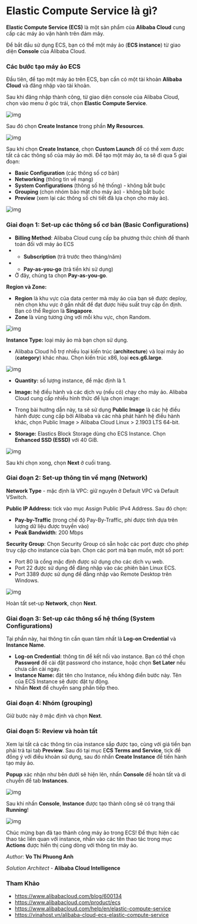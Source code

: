 # Elastic Compute Service là gì?

**Elastic Compute Service (ECS)** là một sản phẩm của **Alibaba Cloud** cung cấp các máy ảo vận hành trên đám mây.

Để bắt đầu sử dụng ECS, bạn có thể một máy ảo (**ECS instance**) từ giao diện **Console** của Alibaba Cloud.

### Các bước tạo máy ảo ECS

Đầu tiên, để tạo một máy ảo trên ECS, bạn cần có một tài khoản **Alibaba Cloud** và đăng nhập vào tài khoản.

Sau khi đăng nhập thành công, từ giao diện console của Alibaba Cloud, chọn vào menu ở góc trái, chọn **Elastic Compute Service**.

![img](../../Image/ECS01.png)

Sau đó chọn **Create Instance** trong phần **My Resources**.

![img](../../Image/ECS02.png)

Sau khi chọn **Create Instance**, chọn **Custom Launch** để có thể xem được tất cả các thông số của máy ảo mới. Để tạo một máy ảo, ta sẽ đi qua 5 giai đoạn:

- **Basic Configuration** (các thông số cơ bản)
- **Networking** (thông tin về mạng)
- **System Configurations** (thông số hệ thống) - không bắt buộc
- **Grouping** (chọn nhóm bảo mật cho máy ảo) - không bắt buộc
- **Preview** (xem lại các thông số chi tiết đã lựa chọn cho máy ảo).

![img](../../Image/ECS03.png)

### Giai đoạn 1: Set-up các thông số cơ bản (Basic Configurations)

- **Billing Method**: Alibaba Cloud cung cấp ba phương thức chính để thanh toán đối với máy ảo ECS
- - **Subscription** (trả trước theo tháng/năm)
- - **Pay-as-you-go** (trả tiền khi sử dụng)
- Ở đây, chúng ta chọn **Pay-as-you-go**.

**Region và Zone:**

- **Region** là khu vực của data center mà máy ảo của bạn sẽ được deploy, nên chọn khu vực ở gần nhất để đạt được hiệu suất truy cập ổn định. Bạn có thể Region là **Singapore**.
- **Zone** là vùng tương ứng với mỗi khu vực, chọn Random.

![img](../../Image/ECS04.png)

**Instance Type:** loại máy ảo mà bạn chọn sử dụng.

- Alibaba Cloud hỗ trợ nhiều loại kiến trúc (**architecture**) và loại máy ảo (**category**) khác nhau. Chọn kiến trúc x86, loại **ecs.g6.large**.

![img](../../Image/ECS05.png)

- **Quantity:** số lượng instance, để mặc định là 1.
- **Image:** hệ điều hành và các dịch vụ (nếu có) chạy cho máy ảo. Alibaba Cloud cung cấp nhiều hình thức để lựa chọn image:
- Trong bài hướng dẫn này, ta sẽ sử dụng **Public Image** là các hệ điều hành được cung cấp bởi Alibaba và các nhà phát hành hệ điều hành khác, chọn Public Image > Alibaba Cloud Linux > 2.1903 LTS 64-bit.

- **Storage:** Elastics Block Storage dùng cho ECS Instance. Chọn **Enhanced SSD (ESSD)** với 40 GiB.

![img](../../Image/ECS06.png)

Sau khi chọn xong, chọn **Next** ở cuối trang.

### Giai đoạn 2: Set-up thông tin về mạng (Network)

**Network Type** - mặc định là VPC: giữ nguyên ở Default VPC và Default VSwitch.

**Public IP Address:** tick vào mục Assign Public IPv4 Address. Sau đó chọn:

- **Pay-by-Traffic** (trong chế độ Pay-By-Traffic, phí được tính dựa trên lượng dữ liệu được truyền vào)
- **Peak Bandwidth**: 200 Mbps

**Security Group**: Chọn Security Group có sẵn hoặc các port được cho phép truy cập cho instance của bạn. Chọn các port mà bạn muốn, một số port:

- Port 80 là cổng mặc định được sử dụng cho các dịch vụ web.
- Port 22 được sử dụng để đăng nhập vào các phiên bản Linux ECS.
- Port 3389 được sử dụng để đăng nhập vào Remote Desktop trên Windows.


![img](../../Image/ECS07.png)

Hoàn tất set-up **Network**, chọn **Next**.

### Giai đoạn 3: Set-up các thông số hệ thống (System Configurations)

Tại phần này, hai thông tin cần quan tâm nhất là **Log-on Credential** và **Instance Name**.

- **Log-on Credential**: thông tin để kết nối vào instance. Bạn có thể chọn **Password** để cài đặt password cho instance, hoặc chọn **Set Later** nếu chưa cần cài ngay.
- **Instance Name:** đặt tên cho Instance, nếu không điền bước này. Tên của ECS Instance sẽ được đặt tự động.
- Nhấn **Next** để chuyển sang phần tiếp theo.

### Giai đoạn 4: Nhóm (grouping)

Giữ bước này ở mặc định và chọn **Next**.

### Giai đoạn 5: Review và hoàn tất

Xem lại tất cả các thông tin của instance sắp được tạo, cùng với giá tiền bạn phải trả tại tab **Preview**. Sau đó tại mục E**CS Terms and Service**, tick để đồng ý với điều khoản sử dụng, sau đó nhấn **Create Instance** để tiến hành tạo máy ảo.

**Popup** xác nhận như bên dưới sẽ hiện lên, nhấn **Console** để hoàn tất và di chuyển để tab **Instances**.

![img](../../Image/ECS08.png)

Sau khi nhấn **Console**, **Instance** được tạo thành công sẽ có trạng thái **Running**!

![img](../../Image/ECS08.png)

Chúc mừng bạn đã tạo thành công máy ảo trong ECS! Để thực hiện các thao tác liên quan với instance, nhấn vào các tên thao tác trong mục **Actions** được hiển thị cùng dòng với thông tin máy ảo.

*Author*: **Vo Thi Phuong Anh**

*Solution Architect* - **Alibaba Cloud Intelligence**

### Tham Khảo 

- https://www.alibabacloud.com/blog/600134
- https://www.alibabacloud.com/product/ecs
- https://www.alibabacloud.com/help/en/elastic-compute-service
- https://vinahost.vn/alibaba-cloud-ecs-elastic-compute-service